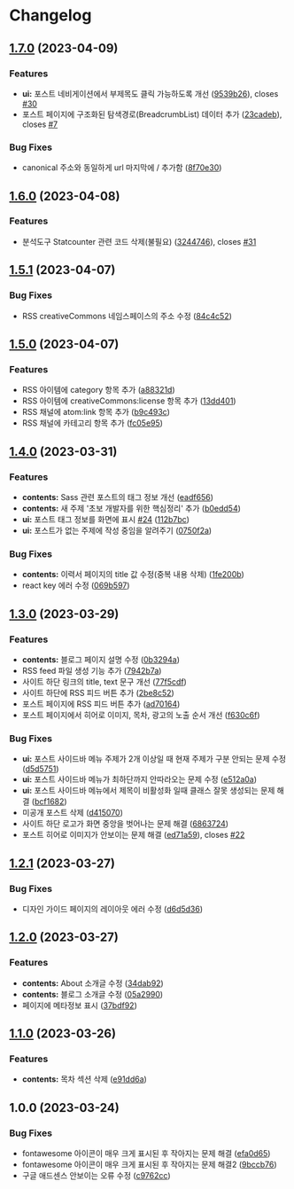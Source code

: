 # Changelog

## [1.7.0](https://github.com/designmeme/personal-website/compare/v1.6.0...v1.7.0) (2023-04-09)


### Features

* **ui:** 포스트 네비게이션에서 부제목도 클릭 가능하도록 개선 ([9539b26](https://github.com/designmeme/personal-website/commit/9539b26340ab3e77b91e78a8a21930c797a46fd1)), closes [#30](https://github.com/designmeme/personal-website/issues/30)
* 포스트 페이지에 구조화된 탐색경로(BreadcrumbList) 데이터 추가 ([23cadeb](https://github.com/designmeme/personal-website/commit/23cadebe18a5a1b0f2d459f9e87a3071f99ba949)), closes [#7](https://github.com/designmeme/personal-website/issues/7)


### Bug Fixes

* canonical 주소와 동일하게 url 마지막에 / 추가함 ([8f70e30](https://github.com/designmeme/personal-website/commit/8f70e30d08a86379d220ba171744ce2fa5bda74f))

## [1.6.0](https://github.com/designmeme/personal-website/compare/v1.5.1...v1.6.0) (2023-04-08)


### Features

* 분석도구 Statcounter 관련 코드 삭제(불필요) ([3244746](https://github.com/designmeme/personal-website/commit/3244746c36477423866a4045f21a01c59894e960)), closes [#31](https://github.com/designmeme/personal-website/issues/31)

## [1.5.1](https://github.com/designmeme/personal-website/compare/v1.5.0...v1.5.1) (2023-04-07)


### Bug Fixes

* RSS creativeCommons 네임스페이스의 주소 수정 ([84c4c52](https://github.com/designmeme/personal-website/commit/84c4c52bcbf1c659439a3defa1378bcd51c53440))

## [1.5.0](https://github.com/designmeme/personal-website/compare/v1.4.0...v1.5.0) (2023-04-07)


### Features

* RSS 아이템에 category 항목 추가 ([a88321d](https://github.com/designmeme/personal-website/commit/a88321dd620fa92fdbf1b2660b5f803e1f69c23c))
* RSS 아이템에 creativeCommons:license 항목 추가 ([13dd401](https://github.com/designmeme/personal-website/commit/13dd4015378c9f8758165d6e2ae5b1d2fa82541c))
* RSS 채널에 atom:link 항목 추가 ([b9c493c](https://github.com/designmeme/personal-website/commit/b9c493ce91b3573e82284812ad1db3fb6a68648d))
* RSS 채널에 카테고리 항목 추가 ([fc05e95](https://github.com/designmeme/personal-website/commit/fc05e95d3cd5738c29b7a512509e751763640040))

## [1.4.0](https://github.com/designmeme/personal-website/compare/v1.3.0...v1.4.0) (2023-03-31)


### Features

* **contents:** Sass 관련 포스트의 태그 정보 개선 ([eadf656](https://github.com/designmeme/personal-website/commit/eadf6567676dbf53f70bdaf97c09eefa50d2f461))
* **contents:** 새 주제 '초보 개발자를 위한 핵심정리' 추가 ([b0edd54](https://github.com/designmeme/personal-website/commit/b0edd5498de04993ad2476405a39cc91fd6c78a9))
* **ui:** 포스트 태그 정보를 화면에 표시 [#24](https://github.com/designmeme/personal-website/issues/24) ([112b7bc](https://github.com/designmeme/personal-website/commit/112b7bc0731aabab321227cb7f9457034640bac6))
* **ui:** 포스트가 없는 주제에 작성 중임을 알려주기 ([0750f2a](https://github.com/designmeme/personal-website/commit/0750f2a3124e4c770ccf9d5b347e531855580801))


### Bug Fixes

* **contents:** 이력서 페이지의 title 값 수정(중복 내용 삭제) ([1fe200b](https://github.com/designmeme/personal-website/commit/1fe200b85419650b4b5d709e8fa96bc1d8c62013))
* react key 에러 수정 ([069b597](https://github.com/designmeme/personal-website/commit/069b597966213177f3ec3b08228f0c60ae84423a))

## [1.3.0](https://github.com/designmeme/personal-website/compare/v1.2.1...v1.3.0) (2023-03-29)


### Features

* **contents:** 블로그 페이지 설명 수정 ([0b3294a](https://github.com/designmeme/personal-website/commit/0b3294a0e873530485c3b4c277e14f394aa2e8c8))
* RSS feed 파일 생성 기능 추가 ([7942b7a](https://github.com/designmeme/personal-website/commit/7942b7aa946e73f29f2acf8a353c6e097242c051))
* 사이트 하단 링크의 title, text 문구 개선 ([77f5cdf](https://github.com/designmeme/personal-website/commit/77f5cdf7488950154268232b2d2c60f824ed5bfb))
* 사이트 하단에 RSS 피드 버튼 추가 ([2be8c52](https://github.com/designmeme/personal-website/commit/2be8c52355b64490864ebce351ac4c9b4e7b2008))
* 포스트 페이지에 RSS 피드 버튼 추가 ([ad70164](https://github.com/designmeme/personal-website/commit/ad70164c57b3559e2f16fa358608e3ba94368c19))
* 포스트 페이지에서 히어로 이미지, 목차, 광고의 노출 순서 개선 ([f630c6f](https://github.com/designmeme/personal-website/commit/f630c6f61431e21b6e2d410d7ce544b3f9fe4817))


### Bug Fixes

* **ui:** 포스트 사이드바 메뉴 주제가 2개 이상일 때 현재 주제가 구분 안되는 문제 수정 ([d5d5751](https://github.com/designmeme/personal-website/commit/d5d5751dbc5129d90075c566ddbfff22bdec6e6d))
* **ui:** 포스트 사이드바 메뉴가 최하단까지 안따라오는 문제 수정 ([e512a0a](https://github.com/designmeme/personal-website/commit/e512a0a67991f06cb890252e314bcf0e1d799e35))
* **ui:** 포스트 사이드바 메뉴에서 제목이 비활성화 일때 클래스 잘못 생성되는 문제 해결 ([bcf1682](https://github.com/designmeme/personal-website/commit/bcf1682e5c2bc33c89ef7d44be83e120677a3de6))
* 미공개 포스트 삭제 ([d415070](https://github.com/designmeme/personal-website/commit/d415070ed89538531f079314e96912f8eeee51f3))
* 사이트 하단 로고가 화면 중앙을 벗어나는 문제 해결 ([6863724](https://github.com/designmeme/personal-website/commit/6863724f3f034901891b92eb01d5cdfe6a546057))
* 포스트 히어로 이미지가 안보이는 문제 해결 ([ed71a59](https://github.com/designmeme/personal-website/commit/ed71a59378b497f590dce8fcdb9090cd801369e0)), closes [#22](https://github.com/designmeme/personal-website/issues/22)

## [1.2.1](https://github.com/designmeme/personal-website/compare/v1.2.0...v1.2.1) (2023-03-27)


### Bug Fixes

* 디자인 가이드 페이지의 레이아웃 에러 수정 ([d6d5d36](https://github.com/designmeme/personal-website/commit/d6d5d364c86f4daf6c4f316bc9883e5e5993e785))

## [1.2.0](https://github.com/designmeme/personal-website/compare/v1.1.0...v1.2.0) (2023-03-27)


### Features

* **contents:** About 소개글 수정 ([34dab92](https://github.com/designmeme/personal-website/commit/34dab920af3efecffd92425b494d4bfba9d59374))
* **contents:** 블로그 소개글 수정 ([05a2990](https://github.com/designmeme/personal-website/commit/05a29906c9621f1edcf8ffd607347fbfedd2e749))
* 페이지에 메타정보 표시 ([37bdf92](https://github.com/designmeme/personal-website/commit/37bdf9213e99b35d28bb8a5abc41100adede951e))

## [1.1.0](https://github.com/designmeme/personal-website/compare/v1.0.0...v1.1.0) (2023-03-26)


### Features

* **contents:** 목차 섹션 삭제 ([e91dd6a](https://github.com/designmeme/personal-website/commit/e91dd6a3b12771d21ce593bb279caf8fb3001c54))

## 1.0.0 (2023-03-24)


### Bug Fixes

* fontawesome 아이콘이 매우 크게 표시된 후 작아지는 문제 해결 ([efa0d65](https://github.com/designmeme/personal-website/commit/efa0d6504692dbb44994b1dec176045450b93da3))
* fontawesome 아이콘이 매우 크게 표시된 후 작아지는 문제 해결2 ([9bccb76](https://github.com/designmeme/personal-website/commit/9bccb767d6bb2deef7ef3263ca64798d3caf4865))
* 구글 애드센스 안보이는 오류 수정 ([c9762cc](https://github.com/designmeme/personal-website/commit/c9762cc764559f20ce73e407771bb8c982e94d65))
